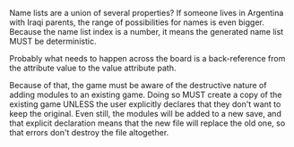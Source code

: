 
Name lists are a union of several properties?  If someone lives in Argentina with Iraqi parents, the range of possibilities for names is even bigger.  Because the name list index is a number, it means the generated name list MUST be deterministic.

Probably what needs to happen across the board is a back-reference from the attribute value to the value attribute path.

Because of that, the game must be aware of the destructive nature of adding modules to an existing game.  Doing so MUST create a copy of the existing game UNLESS the user explicitly declares that they don't want to keep the original.  Even still, the modules will be added to a new save, and that explicit declaration means that the new file will replace the old one, so that errors don't destroy the file altogether.
